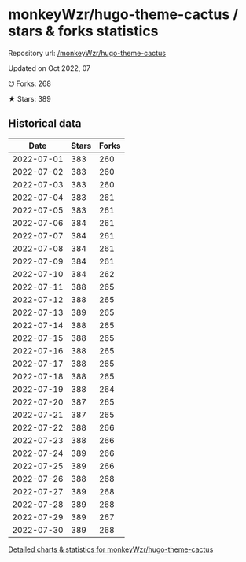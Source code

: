 # monkeyWzr/hugo-theme-cactus / stars & forks statistics

Repository url: [/monkeyWzr/hugo-theme-cactus](https://github.com/monkeyWzr/hugo-theme-cactus)

Updated on Oct 2022, 07

☋ Forks: 268

★ Stars: 389

## Historical data
| Date | Stars | Forks |
|------|-------|-------|
| 2022-07-01 | 383 | 260 | 
| 2022-07-02 | 383 | 260 | 
| 2022-07-03 | 383 | 260 | 
| 2022-07-04 | 383 | 261 | 
| 2022-07-05 | 383 | 261 | 
| 2022-07-06 | 384 | 261 | 
| 2022-07-07 | 384 | 261 | 
| 2022-07-08 | 384 | 261 | 
| 2022-07-09 | 384 | 261 | 
| 2022-07-10 | 384 | 262 | 
| 2022-07-11 | 388 | 265 | 
| 2022-07-12 | 388 | 265 | 
| 2022-07-13 | 389 | 265 | 
| 2022-07-14 | 388 | 265 | 
| 2022-07-15 | 388 | 265 | 
| 2022-07-16 | 388 | 265 | 
| 2022-07-17 | 388 | 265 | 
| 2022-07-18 | 388 | 265 | 
| 2022-07-19 | 388 | 264 | 
| 2022-07-20 | 387 | 265 | 
| 2022-07-21 | 387 | 265 | 
| 2022-07-22 | 388 | 266 | 
| 2022-07-23 | 388 | 266 | 
| 2022-07-24 | 389 | 266 | 
| 2022-07-25 | 389 | 266 | 
| 2022-07-26 | 388 | 268 | 
| 2022-07-27 | 389 | 268 | 
| 2022-07-28 | 389 | 268 | 
| 2022-07-29 | 389 | 267 | 
| 2022-07-30 | 389 | 268 | 


[Detailed charts & statistics for monkeyWzr/hugo-theme-cactus](https://reviewgithub.com/rep/monkeyWzr/hugo-theme-cactus)
